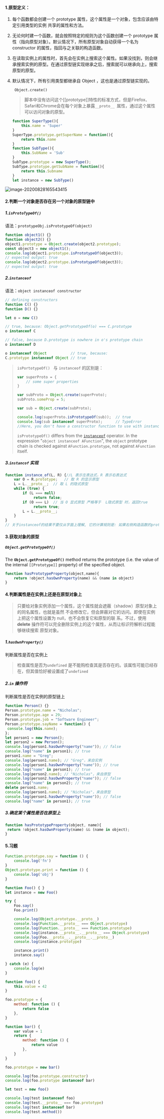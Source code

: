 #### 1.原型定义：

1. 每个函数都会创建一个 prototype 属性，这个属性是一个对象，包含应该由特定引用类型的实例 共享的属性和方法。

2. 无论何时建一个函数，就会按照特定的规则为这个函数创建一个 prototype 属性（指向原型对象）。默认情况下，所有原型对象自动获得一个名为 constructor 的属性，指回与之关联的构造函数。

3. 在读取实例上的属性时，首先会在实例上搜索这个属性。如果没找到，则会继承搜索实例的原型。在通过原型链实现继承之后，搜索就可以继承向上，搜索原型的原型。

4. 默认情况下，所有引用类型都继承自 Object ，这也是通过原型链实现的。

   ```
    Object.create()
   ```

   > 脚本中没有访问这个[[prototype]]特性的标准方式，但是Firefox、Safari和Chrome会在每个对象上暴露`__proto__ `属性，通过这个属性可以访问对象的原型。

   ```javascript
   function SuperType(){
       this.name = 'Super'
   }
   SuperType.prototype.getSuperName = function(){
       return this.name
   }
   function SubType(){
       this.SubName = 'Sub'
   }
   SubType.prototype = new SuperType();
   SubType.prototype.getSubName = function(){
       return this.Subname
   }
   let instance = new SubType()
   ```

   

![image-20200828165543415](../../../image/image-20200828165543415.png)

#### 2.判断一个对象是否存在另一个对象的原型链中

##### 1.`isProtoTypeOf()`

语法：`prototypeObj.isPrototypeOf(object)`

```javascript
function object1() {}
function object2() {}
object1.prototype = Object.create(object2.prototype);
const object3 = new object1();
console.log(object1.prototype.isPrototypeOf(object3));
// expected output: true
console.log(object2.prototype.isPrototypeOf(object3));
// expected output: true
```

##### 2.`instanceof` 

语法：`object instanceof constructor`

```javascript
// defining constructors
function C() {}
function D() {}

let o = new C()

// true, because: Object.getPrototypeOf(o) === C.prototype
o instanceof C

// false, because D.prototype is nowhere in o's prototype chain
o instanceof D

o instanceof Object           // true, because:
C.prototype instanceof Object // true
```

> `isPortotypeOf() ` 与 `instanceof` 的区别是：
>
> ```javascript
> var superProto = {
>     // some super properties
> }
> 
> var subProto = Object.create(superProto);
> subProto.someProp = 5;
> 
> var sub = Object.create(subProto);
> 
> console.log(superProto.isPrototypeOf(sub));  // true
> console.log(sub instanceof superProto);      // TypeError
> //Here, you don't have a constructor function to use with instanceof. You can only use subProto.isPrototypeOf(sub).
> ```
>
> `isPrototypeOf()` differs from the [`instanceof`](https://developer.mozilla.org/en-US/docs/Web/JavaScript/Reference/Operators/instanceof) operator. In the expression "`object instanceof AFunction`", the `object` prototype chain is checked against `AFunction.prototype`, not against `AFunction` itself.
>
> [1]: https://stackoverflow.com/questions/18343545/javascript-isprototypeof-vs-instanceof-usage
>
> 

##### 3.`instancof` 实现

```javascript
function instance_of(L, R) {//L 表示左表达式，R 表示右表达式 
    var O = R.prototype;   // 取 R 的显示原型 
    L = L.__proto__;  // 取 L 的隐式原型
    while (true) {    
        if (L === null)      
             return false;   
        if (O === L)  // 当 O 显式原型 严格等于  L隐式原型 时，返回true
             return true;   
        L = L.__proto__;  
    }
}
// 关于instanceof的结果不要仅从字面上理解, 它的计算规则是: 如果右侧构造函数的prototype属性能在左侧的对象的原型链中找到, 那么就返回true, 否则就返回false
```

#### 3.获取对象的原型

##### `Object.getPrototypeOf()` 

The **`Object.getPrototypeOf()`** method returns the prototype (i.e. the value of the internal `[[Prototype]]` property) of the specified object.

```javascript
function hasPrototypeProperty(object,name){
    return !object.hasOwnProperty(name) && (name in object)
}
```

#### 4.判断属性是在实例上还是在原型对象上

>  只要给对象实例添加一个属性，这个属性就会遮蔽（shadow）原型对象上的同名属性，也就是虽然
> 不会修改它，但会屏蔽对它的访问。即使在实例上把这个属性设置为 null，也不会恢复它和原型的联
> 系。不过，使用 **delete** 操作符可以完全删除实例上的这个属性，从而让标识符解析过程能够继续搜索
> 原型对象。

##### 1.`hasOwnProperty()`   

判断属性是否在实例上

> 检查属性是否为`undefined` 是不能购检查其是否存在的。该属性可能已经存在，但其值恰好被设置成了`undefined`

##### 2.`in` 操作符 

判断属性是否在实例的原型链上

```javascript
function Person() {} 
Person.prototype.name = "Nicholas"; 
Person.prototype.age = 29; 
Person.prototype.job = "Software Engineer"; 
Person.prototype.sayName = function() { 
 console.log(this.name); 
}; 
let person1 = new Person(); 
let person2 = new Person(); 
console.log(person1.hasOwnProperty("name")); // false 
console.log("name" in person1); // true 
person1.name = "Greg"; 
console.log(person1.name); // "Greg"，来自实例
console.log(person1.hasOwnProperty("name")); // true 
console.log("name" in person1); // true 
console.log(person2.name); // "Nicholas"，来自原型
console.log(person2.hasOwnProperty("name")); // false 
console.log("name" in person2); // true 
delete person1.name; 
console.log(person1.name); // "Nicholas"，来自原型
console.log(person1.hasOwnProperty("name")); // false 
console.log("name" in person1); // true
```

##### 3.确定某个属性是否在原型上

```javascript
function hasPrototypeProperty(object, name){ 
 return !object.hasOwnProperty(name) && (name in object); 
}
```

#### 5.习题

```javascript
Function.prototype.say = function () {
    console.log('fn')
}
Object.prototype.print = function () {
    console.log('obj')
}

function Foo() { }
let instance = new Foo()

try {
    Foo.say()
    Foo.print()

    console.log(Object.prototype.__proto__)
    console.log(Function.__proto__ === Object.prototype)
    console.log(Function.__proto__ === Function.prototype)
    console.log(instance.__proto__.__proto__ === Object.prototype)
    console.log(Foo.__proto__.__proto__.__proto__)
    console.log(instance.prototype)

    instance.print()
    instance.say()

} catch (e) {
    console.log(e)
}

```

```javascript
function foo() {
    this.value = 42
}

foo.prototype = {
    method: function () {
        return false
    },
}

function bar() {
    var value = 1
    return {
        method: function () {
            return value
        },
    }
}

foo.prototype = new bar()

console.log(foo.prototype.constructor)
console.log(foo.prototype instanceof bar)

let test = new foo()

console.log(test instanceof foo)
console.log(test.__proto__ === foo.prototype)
console.log(test instanceof bar)
console.log(test.method())
```





